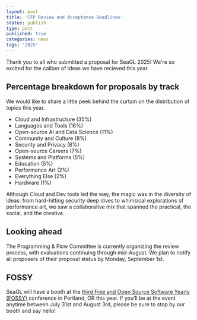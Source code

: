 ```yaml
---
layout: post
title: 'CFP Review and Acceptance Deadlines'
status: publish
type: post
published: true
categories: news
tags: '2025'
---
```


Thank you to all who submitted a proposal for SeaGL 2025!  We're so excited for the caliber of ideas we have recieved this year.

## Percentage breakdown for proposals by track

We would like to share a little peek behind the curtain on the distribution of topics this year.  

* Cloud and Infrastructure (35%)
* Languages and Tools (16%)
* Open-source AI and Data Science (11%)
* Community and Culture (8%)
* Security and Privacy (8%)
* Open-source Careers (7%)
* Systems and Platforms (5%)
* Education (5%)
* Performance Art (2%)
* Everything Else (2%)
* Hardware (1%)

Although Cloud and Dev tools led the way, the magic was in the diversity of ideas: from hard-hitting security deep dives to whimsical explorations of performance art, we saw a collaborative mix that spanned the practical, the social, and the creative. 

## Looking ahead

The Programming & Flow Committee is currently organizing the review process, with evaluations continuing through mid-August. We plan to notify all proposers of their proposal status by Monday, September 1st.  


## FOSSY
SeaGL will have a booth at the [third Free and Open Source Software Yearly (FOSSY)](https://2025.fossy.us/) conference  in Portland, OR this year.  If you’ll be at the event anytime between July 31st and August 3rd, please be sure to stop by our booth and say hello!